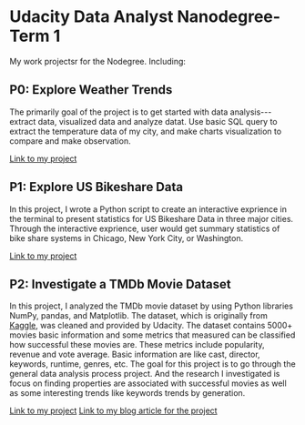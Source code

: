 # Udacity Data Analyst Nanodegree- Term 1
My work projectsr for the Nodegree. Including:
## P0: Explore Weather Trends
The primarily goal of the project is to get started with data analysis--- extract data, visualized data and analyze datat. 
Use basic SQL query to extract the temperature data of my city, and make charts visualization to compare and make observation.

[Link to my project](https://github.com/onpillow/Udacity-DAND-Term1/tree/master/p0)
## P1: Explore US Bikeshare Data
In this project, I wrote a Python script to create an interactive exprience in the terminal to present statistics for US Bikeshare Data in three major cities. Through the interactive exprience, user would get summary statistics of bike share systems in Chicago, New York City, or Washington.

[Link to my project](https://github.com/onpillow/Udacity-DAND-Term1/tree/master/p1)

## P2: Investigate a TMDb Movie Dataset
In this project, I analyzed the TMDb movie dataset by using Python libraries NumPy, pandas, and Matplotlib. The dataset, which is originally from [Kaggle](https://www.kaggle.com/tmdb/tmdb-movie-metadata/data), was cleaned and provided by Udacity. The dataset contains 5000+ movies basic information and some metrics that measured can be classified how successful these movies are. These metrics include popularity, revenue and vote average. Basic information are like cast, director, keywords, runtime, genres, etc. The goal for this project is to go through the general data analysis process project. And the research I investigated is focus on finding properties are associated with successful movies as well as some interesting trends like keywords trends by generation.

[Link to my project](https://github.com/onpillow/Udacity-DAND-Term1/tree/master/p2)
[Link to my blog article for the project](https://medium.com/@onpillow/01-investigate-tmdb-movie-dataset-python-data-analysis-project-part-1-data-wrangling-3d2b55ea7714)